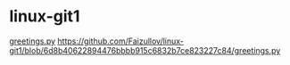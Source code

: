 # linux-git1
[greetings.py](greetings.py) https://github.com/Faizullov/linux-git1/blob/6d8b40622894476bbbb915c6832b7ce823227c84/greetings.py  
